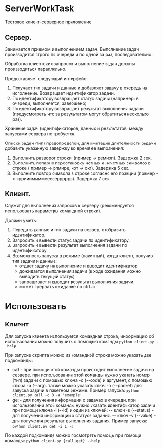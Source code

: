 # ServerWorkTask
Тестовое клиент-серверное приложение 

## Сервер.

Занимается приемом и выполнением задач. Выполнение задач производится строго по очереди и по одной за раз, последовательно.

Обработка клиентских запросов и выполнение задач должны производиться параллельно.

Предоставляет следующий интерфейс:
1. Получает тип задачи и данные и добавляет задачу в очередь на исполнение. Возвращает идентификатор задачи.
2. По идентификатору возвращает статус задачи (например: в очереди, выполняется, завершено)
3. По идентификатору возвращает результат выполнения задачи (предусмотреть что за результатом могут обратиться несколько раз).

Хранение задач (идентификаторов, данных и результатов) между запусками сервера не требуется.

Список задач (тип) предопределен, для имитации длительности задачи добавить указанную задержку во время ее выполнения:
1. Выполнить разворот строки. (пример -> ремирп). Задержка 2 сек.
2. Выполнить попарно перестановку четных и нечетных символов в строке ( пример -> рпмире, кот -> окт). Задержка 5 сек.
3. Выполнить повтор символа в строке согласно его позиции (пример -> прриииммммееееерррррр). Задержка 7 сек.


## Клиент.

Служит для выполнения запросов к серверу (рекомендуется использовать параметры командной строки).

Должен уметь:
1. Передать данные и тип задачи на сервер, отобразить идентификатор.
2. Запросить и вывести статус задачи по идентификатору.
3. Запросить и вывести результат выполнения задачи по идентификатору.
4. Возможность запуска в режиме (пакетный), когда клиент, получив тип задачи и данные:
   - отдает задачу на выполнение и выводит идентификатор
   - дожидается выполнения задачи (в ходе ожидания можно выводить текущий статус)
   - запрашивает и выводит результат выполнения задачи.
   - может прервать ожидание по ctrl+c


# Использовать

## Клиент

Для запуска клиента используется командная строка, информацию об использовании можно получить с помощью команды 
`python client.py --help`

При запуске скрипта можно из командной строки можно указать две подкоманды:
- call - при помощи этой команды происходит выполнение задачи на сервере.
         при использовании этой команды нужно указать номер (тип) задачи с помощью ключа -c (--code)
         и аргумент, с помощью ключа -a (--arg).
         также можно указать ключ -p (--packet) для запуска задачи в пакетном режиме.
         Пример запуска: `python client.py call -c 3 -a 'example'`
- get  - для получения информации о задачах в очереди.
         при использовании этой команды нужно указать идентификатор задачи при помощи ключа -i (--id)
         и один из ключей:
         -- ключ -s (--status) - для получения информации о статусе задания.
         -- ключ -v (--value)  - для получения результат выполнения задания.
         Пример запуска: `python client.py get -i 1 -s`

По каждой подкоманде можно посмотреть помощь при помощи команды:
`python client.py {call|get} --help`
